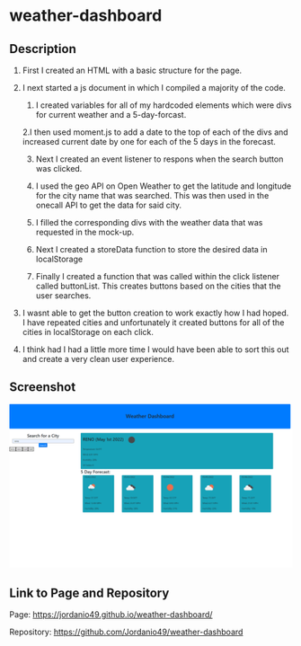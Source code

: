 # weather-dashboard

## **Description**

1. First I created an HTML with a basic structure for the page.

2. I next started a js document in which I compiled a majority of the code.

    1. I created variables for all of my hardcoded elements which were divs for current weather and a 5-day-forcast.

    2.I then used moment.js to add a date to the top of each of the divs and increased current date by one for each of the 5 days in the forecast.

    3. Next I created an event listener to respons when the search button was clicked.

    4. I used the geo API on Open Weather to get the latitude and longitude for the city name that was searched. This was then used in the onecall API to get the data for said city.

    5. I filled the corresponding divs with the weather data that was requested in the mock-up.

    6. Next I created a storeData function to store the desired data in localStorage

    7. Finally I created a function that was called within the click listener called buttonList. This creates buttons based on the cities that the user searches.

3. I wasnt able to get the button creation to work exactly how I had hoped. I have repeated cities and unfortunately it created buttons for all of the cities in localStorage on each click.

4. I think had I had a little more time I would have been able to sort this out and create a very clean user experience.

## **Screenshot**

![Screenshot of my Javascript Quiz](assets/images/screenshot.png)

## **Link to Page and Repository**

Page: https://jordanio49.github.io/weather-dashboard/

Repository: https://github.com/Jordanio49/weather-dashboard